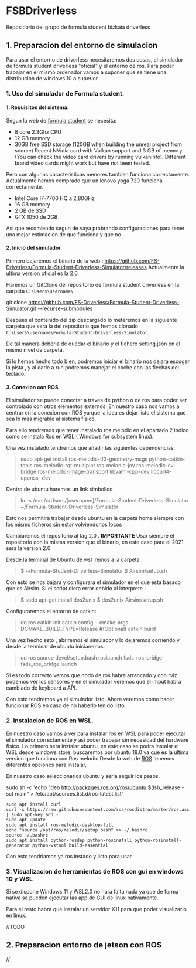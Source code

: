 # FSBDriverless
Repositiorio del grupo de formula student bizkaia driverless 

## 1. Preparacion del entorno de simulacion
Para usar el entorno de driverless necesitaremos dos cosas, el simulador de formula student driverless "oficial" y el entorno de ros. 
Para poder trabajar en el mismo ordenador vamos a suponer que se tiene una distribucion de windows 10 o superior. 

### 1. Uso del simulador de Formula student.
#### 1. Requisitos del sistema.
Segun la web de [formula student](https://github.com/FS-Driverless/Formula-Student-Driverless-Simulator) se necesita: 
- 8 core 2.3Ghz CPU
- 12 GB memory
- 30GB free SSD storage (120GB when building the unreal project from source)
Recent NVidia card with Vulkan support and 3 GB of memory. (You can check the video card drivers by running vulkaninfo). Different brand video cards might work but have not been tested.

Pero con algunas caracteristicas menores tambien funciona correctamente. 
Actualmente hemos comprado que un lenovo yoga 720 funciona correctamente.
- Intel Core I7-7700 HQ a 2,80GHz
- 16 GB memory
- 2 GB de SSD 
- GTX 1050 de 2GB 

Asi que recomiendo segun de vaya probrando configuraciones para tener una mejor estimacion de que funciona y que no.

#### 2. Inicio del simulador 
Primero bajaremos el binario de la web : https://github.com/FS-Driverless/Formula-Student-Driverless-Simulator/releases
Actualmente la ultima version oficial es la 2.0

Haremos un GitClone del repositorio de formula student driverless en la carpeta `C:\Users\username\`

  git clone https://github.com/FS-Driverless/Formula-Student-Driverless-Simulator.git --recurse-submodules

Despues el contenido del zip descargado lo meteremos en la siguiente carpeta que sera la del repositorio que hemos clonado `C:\Users\username\Formula-Student-Driverless-Simulator`.

De tal manera deberia de quedar el binario y el fichero setting.json en el mismo nivel de carpeta.

Si lo hemos hecho todo bien, podremos iniciar el binario nos dejara escoger la pista , y al darle a run podremos manejar el coche con las flechas del teclado.

#### 3. Conexion con ROS 
El simulador se puede conectar a traves de python o de ros para poder ser controlado con otros elementos externos. 
En nuestro caso nos vamos a centrar en la conexion con ROS ya que la idea es dejar listo el sistema que sea lo mas migrable al sistema fisico.

Para ello tendremos que tener instalado ros melodic en el apartado 2 indico como se instala Ros en WSL ( Windows for subsystem linux).

Una vez instalado tendremos que añadir las siguientes dependencias:
> sudo apt-get install ros-melodic-tf2-geometry-msgs python-catkin-tools ros-melodic-rqt-multiplot ros-melodic-joy ros-melodic-cv-bridge ros-melodic-image-transport libyaml-cpp-dev libcurl4-openssl-dev

Dentro de ubuntu haremos un link simbolico 
> ln -s /mnt/c/Users/[username]/Formula-Student-Driverless-Simulator ~/Formula-Student-Driverless-Simulator

Esto nos permitira trabajar desde ubuntu en la carpeta home siempre con los mismo ficheros sin estar volviendonos locos

Cambiaremos el repositorio al tag 2.0 . 
**IMPORTANTE** 
Usar siempre el repositorio con la misma version que el binario, en este caso para el 2021 sera la version 2.0

Desde la terminal de Ubuntu de wsl iremos a la carpeta : 
> $ ~/Formula-Student-Driverless-Simulator
> $ Airsim/setup.sh

Con esto se nos bajara y configurara el simulador en el que esta basado que es Airsim.
Si el script diera error debido al interprete : 
>$ sudo apt-get install dos2unix
>$ dos2unix Airsim/setup.sh

Configuraremos el entorno de catkin: 
>cd ros
>catkin init
>catkin config --cmake-args -DCMAKE_BUILD_TYPE=Release #(Optional)
>catkin build

Una vez hecho esto , abriremos el simulador y lo dejaremos corriendo y desde la terminar de ubuntu iniciaremos.
>cd ros
>source devel/setup.bash
>roslaunch fsds_ros_bridge fsds_ros_bridge.launch

Si es todo correcto vemos que nodo de ros habra arrancado y con rviz podemos ver los sensores y en el simulador veremos que el imput habra cambiado de keyboard a API.

Con esto tendremos ya el simulador listo. 
Ahora veremos como hacer funcionar ROS en caso de no haberlo tenido listo.


### 2. Instalacion de ROS en WSL. 

En nuestro caso vamos a ver para instalar ros en WSL para poder ejecutar el simulador correctamente y asi poder trabajar sin necesidad del hardware fisico.
Lo primero sera instalar ubuntu, en este caso se podra instalar el WSL desde windows store, buscaremos por ubuntu 18.0 ya que es la ultima version que funciona con Ros melodic
Desde la web de [ROS](http://wiki.ros.org/melodic/Installation) tenemos diferentes opciones para instalar, 

En nuestro caso seleccionarios ubuntu y seria seguir los pasos.

  sudo sh -c 'echo "deb http://packages.ros.org/ros/ubuntu $(lsb_release -sc) main" > /etc/apt/sources.list.d/ros-latest.list'
 ``` 
 sudo apt install curl
 curl -s https://raw.githubusercontent.com/ros/rosdistro/master/ros.asc | sudo apt-key add -
 sudo apt update
 sudo apt install ros-melodic-desktop-full
 echo "source /opt/ros/melodic/setup.bash" >> ~/.bashrc
 source ~/.bashrc
 sudo apt install python-rosdep python-rosinstall python-rosinstall-generator python-wstool build-essential
```
Con esto tendriamos ya ros instado y listo para usar.

### 3. Visualizacion de herramientas de ROS con gui en windows 10 y WSL

Si se dispone Windows 11 y WSL2.0 no hara falta nada ya que de forma nativa se pueden ejecutar las app de GUI de linux nativamente.

Para el resto habra que instalar un servidor X11 para que poder visualizarlo en linux.

//TODO

## 2. Preparacion entorno de jetson con ROS

//

